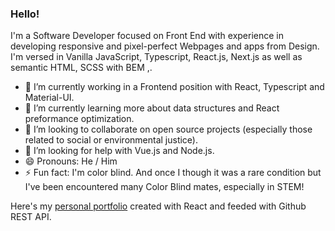 ### Hello!

I'm a Software Developer focused on Front End with experience in developing responsive and pixel-perfect Webpages and apps from Design.
I'm versed in Vanilla JavaScript, Typescript, React.js, Next.js as well as semantic HTML, SCSS with BEM ,.

- 🔭 I’m currently working in a Frontend position with React, Typescript and Material-UI.
- 🌱 I’m currently learning more about data structures and React preformance optimization.
- 👯 I’m looking to collaborate on open source projects (especially those related to social or environmental justice).
- 🤔 I’m looking for help with Vue.js and Node.js.
- 😄 Pronouns: He / Him
- ⚡ Fun fact: I'm color blind. And once I though it was a rare condition but I've been encountered many Color Blind mates, especially in STEM!

Here's my [personal portfolio](https://front-end-portfolio.vercel.app/) created with React and feeded with Github REST API.
